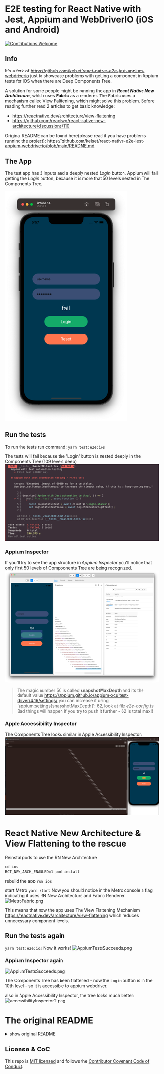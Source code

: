 # E2E testing for React Native with Jest, Appium and WebDriverIO (iOS and Android)

[![Contributions Welcome](https://img.shields.io/badge/contributions-welcome-brightgreen)](./CONTRIBUTING.md)



## Info
It's a fork of https://github.com/kelset/react-native-e2e-jest-appium-webdriverio just to showcase problems with getting a component in Appium tests for iOS when there are Deep Components Tree.

A solution for some people might be running the app in _**React Native New Architecure**_, which uses **Fabric** as a renderer. The Fabric uses a mechanism called View Falttening, which might solve this problem. 
Before reading further read 2 articles to get basic knowledge:
 - https://reactnative.dev/architecture/view-flattening
 - https://github.com/reactwg/react-native-new-architecture/discussions/110





Original README can be found here(please read it you have problems running the project):
https://github.com/kelset/react-native-e2e-jest-appium-webdriverio/blob/main/README.md

## The App
The test app has 2 inputs and a deeply nested _Login_ button. 
Appium will fail getting the _Login_ button, because it is more that 50 levels nested in The Components Tree.


<img src="Assets/theTestApp.png" width="400">

## Run the tests
To run the tests run command:
`yarn test:e2e:ios`

The tests will fail because the 'Login' button is nested deeply in the Components Tree (109 levels deep)
![appiumTestsFails.png](assets%2FappiumTestsFails.png)

### Appium Inspector
If you'll try to see the app structure in _Appium Inspector_ you'll notice that only first 50 levels of Compoonents Tree are being recognized.
![appiumInspector1.png](assets%2FappiumInspector1.png)

> The magic number 50 is called **snapshotMaxDepth** and its the default value https://appium.github.io/appium-xcuitest-driver/4.16/settings/
you can increase it using 'appium:settings[snapshotMaxDepth]': 62, look at file _e2e-config.ts_
Bad things will happen If you try to push it further - 62 is total max!! 

### Apple Accessibility Inspector
The Components Tree looks similar in Apple Accessibility Inspector:
![accessibilityInspector1.png](assets%2FaccessibilityInspector1.png)

# React Native New Architecture & View Flattening to the rescue
Reinstal pods to use the RN New Architecture
```
cd ios
RCT_NEW_ARCH_ENABLED=1 pod install
```
rebuild the app
```run ios```

start Metro
`yarn start`
Now you should notice in the Metro console a flag indicating it uses RN New Architecture and Fabric Renderer
![MetroFabric.png](assets%2FMetroFabric.png )

This means that now the app uses The View Flattening Mechanism https://reactnative.dev/architecture/view-flattening which reduces unnecessary component levels.

## Run the tests again
`yarn test:e2e:ios`
Now it works!
![AppiumTestsSucceeds.png](assets%2FAppiumTestsSucceeds.png)

### Appium Inspector again
![AppiumTestsSucceeds.png](assets%2FAppiumTestsSucceeds.png)

The Components Tree has been flattened - now the `Login` button is in the 10th level - so it is accessible to appium webdriver.

also in Apple Accessibility Inspector, the tree looks much better:
![accessibilityInspector2.png](assets%2FaccessibilityInspector2.png)


# The original README
<details>
<summary>
show original README
</summary>

In this repo you will find a sample project to showcase how to do E2E testing with [Jest](https://jestjs.io/) + [Appium](https://appium.io/) + [WebDriverIO](https://webdriver.io/) for Android and iOS on react-native.
_It's a bit janky but it serves the purpose of showcasing how to a basic setup needs to be correctly wired._

## How to use

First off, install the needed tooling:

```bash
npm install appium@2.0.0-beta.53 -g
appium driver install uiautomator2
appium driver install xcuitest
```

> More details about drivers in Appium [here](https://appium.github.io/appium/docs/en/2.0/guides/managing-exts/) and [here](https://appium.github.io/appium/docs/en/2.0/quickstart/uiauto2-driver/)

Once you have done that, you can get the repo locally via the classic `git clone git@github.com:kelset/react-native-e2e-jest-appium-webdriverio.git` command (I prefer SSH over HTTP for cloning, but you do you).

Then you can navigate right into the codebase via `cd react-native-e2e-jest-appium-webdriverio`, followed by a `yarn install` command to install all the necessary dependencies.

After this, run the app on the Android emulator/ iOS simulator via `yarn android`/`yarn ios` - **you need to do this at least once** (for simplicity sake, we want the app to be already installed on the simulator/emulator before testing).

Once the app is on the emulator/simulator and Metro is running, you can open a new terminal window and start the Appium server via `yarn start:appium`.

With the server is running, you can use the commands `test:e2e:android` and `test:e2e:ios` to try out the E2E loop, or use `test:e2e:all` to run both one after the other.

### A note on setup

Please make sure that your local emulator/simulator config matches the `e2e-config.js` setup or it will fail 'cause it won't be able to connect to the platform.

## Notes on E2E: how does it work?

I'll try to keep it simple and to walk through all the main concepts and hacks that make it all work.

The basic premise is that this is, from Appium's perspective, just a project like any other: the app it needs to test is a black box, and it gets to communicate with it via webdriverIO's client.

Via the command `test:e2e:android` we start the testing, that starts up the `basicE2E.test.js` script - this file gets via an helper script `e2e-config.js` which platform to test (passed as an ENV variable, `E2E_DEVICE` during the yarn command, check `test:e2e:android` in `package.json`) and goes into the `package.json`, section `e2e`, and uses those info the `beforeAll` to stand up the webdriverIO client.

Then the actual testing is done by using as "communication point" to invoke the native components this following pattern `client.$('~<string>')` (the ~ is intentional, and important!). The `<string>` here is what we setup in `App.js`, and it should be just the `accessibilityID` option (that RN passes back to the native component) but actually we need to use a bit of a workaround script called `testProps` (at the top of `App.js`) to tailor this use for iOS/Android and for the `Text` component. (_huge props to Slav Kurochkin for finding this out and explaining it [in this article](http://93days.me/testing-react-native-application/)_)

This way we can interact with all the elements on screen that have their string setup as props via `{...testProps(<string>)}`.

If this isn't clear enough or you'd like a blogpost on this subject, feel free to [open an issue](https://github.com/kelset/react-native-e2e-jest-appium-webdriverio/issues/new) or talk to me [over on Twitter](https://twitter.com/kelset).

## Inspiration and resources

Getting this together was quite a bit of work because there aren't many resources around that walk you through the entire setup for React Native Android/iOS - I pieced this sample app together by following and taking bit and pieces from multiple places. In no particular order:

- https://appium.io/docs/en/about-appium/intro/?lang=en
- https://webdriver.io/docs/gettingstarted
- https://appium.io/docs/en/drivers/android-uiautomator2/
- https://appium.io/docs/en/drivers/ios-xcuitest/index.html
- http://93days.me/appium-test-automation-with-jest-and-webdriver-io/
- http://93days.me/testing-react-native-application/
- https://blog.codemagic.io/mobile-testing-appium-react-native-apps/
- https://blog.logrocket.com/testing-your-react-native-app-with-appium/

I was also inspired by a few repos and how they dealt with similar configs:

- https://github.com/hadnazzar/react-native-appium/blob/master/e2e/__tests__/appium-test-wdio.js.old
- https://github.com/garthenweb/react-native-e2etest/blob/master/package.json
- https://github.com/microsoft/react-native-windows/blob/main/docs/e2e-testing.md
- https://github.com/microsoft/fluentui-react-native/tree/main/apps/fluent-tester/src/E2E#e2e-testing-overview

## Contributing

Contributions are more than welcome! _(as already mentioned, code is janky and could use a bit more polish)_

Check [CONTRIBUTING](./CONTRIBUTING.md) for more.

Thanks to [@MadeInFrance](https://github.com/MadeinFrance) for his help.

</details>


## License & CoC

This repo is [MIT licensed](./LICENSE) and follows the [Contributor Covenant Code of Conduct](./CODE_OF_CONDUCT.md).
